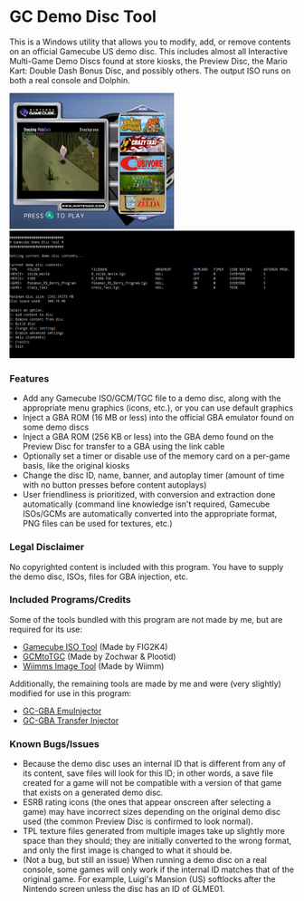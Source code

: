 # GC Demo Disc Tool
This is a Windows utility that allows you to modify, add, or remove contents on an official Gamecube US demo disc. This includes almost all Interactive Multi-Game Demo Discs found at store kiosks, the Preview Disc, the Mario Kart: Double Dash Bonus Disc, and possibly others. The output ISO runs on both a real console and Dolphin.

<img src="https://github.com/GateGuy/GCDemoDiscTool/blob/main/screenshot.png?raw=true" width="291" height="240" />
<img src="https://github.com/GateGuy/GCDemoDiscTool/blob/main/screenshot2.png?raw=true" width="570" height="225" />

### Features
- Add any Gamecube ISO/GCM/TGC file to a demo disc, along with the appropriate menu graphics (icons, etc.), or you can use default graphics
- Inject a GBA ROM (16 MB or less) into the official GBA emulator found on some demo discs
- Inject a GBA ROM (256 KB or less) into the GBA demo found on the Preview Disc for transfer to a GBA using the link cable
- Optionally set a timer or disable use of the memory card on a per-game basis, like the original kiosks
- Change the disc ID, name, banner, and autoplay timer (amount of time with no button presses before content autoplays)
- User friendliness is prioritized, with conversion and extraction done automatically (command line knowledge isn't required, Gamecube ISOs/GCMs are automatically converted into the appropriate format, PNG files can be used for textures, etc.)

### Legal Disclaimer
No copyrighted content is included with this program. You have to supply the demo disc, ISOs, files for GBA injection, etc.

### Included Programs/Credits
Some of the tools bundled with this program are not made by me, but are required for its use:
- [Gamecube ISO Tool](http://www.wiibackupmanager.co.uk/gcit.html) (Made by FIG2K4)
- [GCMtoTGC](https://www.gc-forever.com/forums/viewtopic.php?t=17&start=24) (Made by Zochwar & Plootid)
- [Wiimms Image Tool](https://szs.wiimm.de/wimgt/) (Made by Wiimm)

Additionally, the remaining tools are made by me and were (very slightly) modified for use in this program:
- [GC-GBA EmuInjector](https://github.com/GateGuy/GC-GBA-EmuInjector)
- [GC-GBA Transfer Injector](https://github.com/GateGuy/GC-GBA-TransferInjector)

### Known Bugs/Issues
- Because the demo disc uses an internal ID that is different from any of its content, save files will look for this ID; in other words, a save file created for a game will not be compatible with a version of that game that exists on a generated demo disc.
- ESRB rating icons (the ones that appear onscreen after selecting a game) may have incorrect sizes depending on the original demo disc used (the common Preview Disc is confirmed to look normal).
- TPL texture files generated from multiple images take up slightly more space than they should; they are initially converted to the wrong format, and only the first image is changed to what it should be.
- (Not a bug, but still an issue) When running a demo disc on a real console, some games will only work if the internal ID matches that of the original game. For example, Luigi's Mansion (US) softlocks after the Nintendo screen unless the disc has an ID of GLME01.

